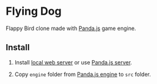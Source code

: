 # Flying Dog

Flappy Bird clone made with [Panda.js](http://github.com/ekelokorpi/panda.js) game engine.

## Install

1) Install [local web server](http://phaser.io/getting-started-js2.php) or use [Panda.js server](https://github.com/ekelokorpi/panda.js-server).

2) Copy `engine` folder from [Panda.js engine](http://github.com/ekelokorpi/panda.js) to `src` folder.
